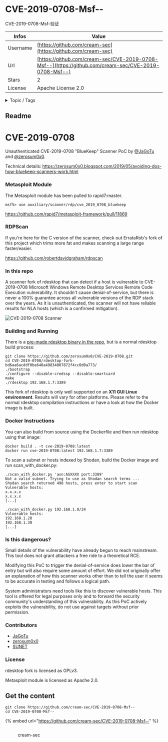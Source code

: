 # CVE-2019-0708-Msf--

CVE-2019-0708-Msf-验证

| Infos    | Value                                                              |
| -------- | -------------------------------------------------------------------|
| Username | [https://github.com/cream-sec](https://github.com/cream-sec) |
| Url      | [https://github.com/cream-sec/CVE-2019-0708-Msf--](https://github.com/cream-sec/CVE-2019-0708-Msf--)                                               |
| Stars    | 2                                                          |
| License  | Apache License 2.0                                                        |

<details>

<summary>Topic / Tags</summary>



</details>

## Readme

# CVE-2019-0708
Unauthenticated CVE-2019-0708 "BlueKeep" Scanner PoC by  [@JaGoTu](https://twitter.com/JaGoTu) and [@zerosum0x0](https://twitter.com/zerosum0x0).

Technical details: https://zerosum0x0.blogspot.com/2019/05/avoiding-dos-how-bluekeep-scanners-work.html

### Metasploit Module 

The Metasploit module has been pulled to rapid7:master.

`msf5> use auxiliary/scanner/rdp/cve_2019_0708_bluekeep`

https://github.com/rapid7/metasploit-framework/pull/11869

### RDPScan

If you're here for the C version of the scanner, check out ErrataRob's fork of this project which trims more fat and makes scanning a large range faster/easier.

https://github.com/robertdavidgraham/rdpscan

### In this repo

A scanner fork of rdesktop that can detect if a host is vulnerable to CVE-2019-0708 Microsoft Windows Remote Desktop Services Remote Code Execution vulnerability. It shouldn't cause denial-of-service, but there is never a 100% guarantee across all vulnerable versions of the RDP stack over the years. As it is unauthenticated, the scanner will not have reliable results for NLA hosts (which is a confirmed mitigation).

![CVE-2019-0708 Scanner](screenshot.png)

### Building and Running

There is a [pre-made rdesktop binary in the repo](https://github.com/zerosum0x0/CVE-2019-0708/blob/master/rdesktop-fork-bd6aa6acddf0ba640a49834807872f4cc0d0a773/rdesktop), but is a normal rdesktop build process:

```
git clone https://github.com/zerosum0x0/CVE-2019-0708.git
cd CVE-2019-0708/rdesktop-fork-bd6aa6acddf0ba640a49834807872f4cc0d0a773/
./bootstrap
./configure --disable-credssp --disable-smartcard
make
./rdesktop 192.168.1.7:3389
```

This fork of rdesktop is only well supported on an **X11 GUI Linux environment**. Results will vary for other platforms.
Please refer to the normal rdesktop compilation instructions or have a look at how the Docker image is built.

### Docker Instructions

You can also build from source using the Dockerfile and then run rdesktop using that image:

```
docker build . -t cve-2019-0708:latest
docker run cve-2019-0708:latest 192.168.1.7:3389
```

To scan a subnet or hosts indexed by Shodan, build the Docker image and run scan_with_docker.py:

```
./scan_with_docker.py 'asn:ASXXXX port:3389'
Not a valid subnet. Trying to use as Shodan search terms ...
Shodan search returned 498 hosts, press enter to start scan
Vulnerable hosts:
x.x.x.x
x.x.x.x
[...]

./scan_with_docker.py 192.168.1.0/24
Vulnerable hosts:
192.168.1.28
192.168.1.30
[...]
```

### Is this dangerous?

Small details of the vulnerability have already begun to reach mainstream. This tool does not grant attackers a free ride to a theoretical RCE.

Modifying this PoC to trigger the denial-of-service does lower the bar of entry but will also require some amount of effort. We did not originally offer an explanation of how this scanner works other than to tell the user it seems to be accurate in testing and follows a logical path.

System administrators need tools like this to discover vulnerable hosts. This tool is offered for legal purposes only and to forward the security community's understanding of this vulnerability. As this PoC actively exploits the vulnerability, do not use against targets without prior permission.

### Contributors

- [JaGoTu](https://twitter.com/jagotu)
- [zerosum0x0](https://twitter.com/zerosum0x0)
- [SUNET](https://github.com/SUNET)

### License

rdesktop fork is licensed as GPLv3.

Metasploit module is licensed as Apache 2.0.



## Get the content

```
git clone https://github.com/cream-sec/CVE-2019-0708-Msf--
cd CVE-2019-0708-Msf--
```

{% embed url="https://github.com/cream-sec/CVE-2019-0708-Msf--" %}

<figure><img src="https://avatars.githubusercontent.com/u/29266660?v=4" alt=""><figcaption><p>cream-sec</p></figcaption></figure>
